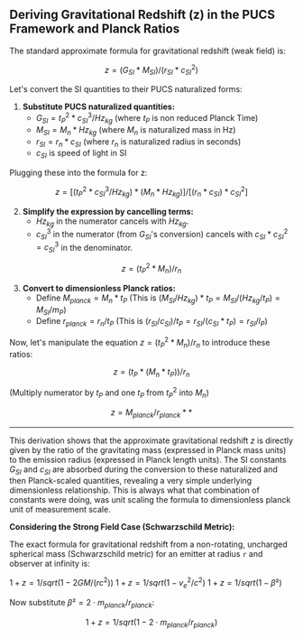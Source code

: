 Deriving Gravitational Redshift (z) in the PUCS Framework and Planck Ratios
--------------------------------------------------------------------------

The standard approximate formula for gravitational redshift (weak field) is:

$$
z = (G_{SI} * M_{SI}) / (r_{SI} * c_{SI}^2)
$$

Let's convert the SI quantities to their PUCS naturalized forms:

1.  **Substitute PUCS naturalized quantities:**
    *   $G_{SI} = t_P^2 * c_{SI}^3 / Hz_{kg}$  (where $t_P$ is non reduced Planck Time)
    *   $M_{SI} = M_n * Hz_{kg}$          (where $M_n$ is naturalized mass in Hz)
    *   $r_{SI} = r_n * c_{SI}$            (where $r_n$ is naturalized radius in seconds)
    *   $c_{SI}$ is speed of light in SI

Plugging these into the formula for z:

$$
z = [(t_P^2 * c_{SI}^3 / Hz_{kg}) * (M_n * Hz_{kg})] / [(r_n * c_{SI}) * c_{SI}^2]
$$

2.  **Simplify the expression by cancelling terms:**
    *   $Hz_{kg}$ in the numerator cancels with $Hz_{kg}$.
    *   $c_{SI}^3$ in the numerator (from $G_{SI}$'s conversion) cancels with $c_{SI} * c_{SI}^2 = c_{SI}^3$ in the denominator.

$$
z = (t_P^2 * M_n) / r_n
$$

3.  **Convert to dimensionless Planck ratios:**
    *   Define $M_{planck} = M_n * t_P$
        (This is $(M_{SI} / Hz_{kg}) * t_P = M_{SI} / (Hz_{kg} / t_P) = M_{SI} / m_P$)
    *   Define $r_{planck} = r_n / t_P$
        (This is $(r_{SI} / c_{SI}) / t_P = r_{SI} / (c_{SI} * t_P) = r_{SI} / l_P$)

Now, let's manipulate the equation $z = (t_P^2 * M_n) / r_n$ to introduce these ratios:

$$
z = (t_P * (M_n * t_P)) / r_n
$$

(Multiply numerator by $t_P$ and one $t_P$ from $t_P^2$ into $M_n$)

$$
z = M_{planck} / r_{planck}**
$$

--------------------------------------------------------------------------
This derivation shows that the approximate gravitational redshift $z$ is directly given by the ratio of the gravitating mass (expressed in Planck mass units) to the emission radius (expressed in Planck length units). The SI constants $G_{SI}$ and $c_{SI}$ are absorbed during the conversion to these naturalized and then Planck-scaled quantities, revealing a very simple underlying dimensionless relationship.  This is always what that combination of constants were doing, was unit scaling the formula to dimensionless planck unit of measurement scale.



**Considering the Strong Field Case (Schwarzschild Metric):**

The exact formula for gravitational redshift from a non-rotating, uncharged spherical mass (Schwarzschild metric) for an emitter at radius `r` and observer at infinity is:

$1 + z = 1 / sqrt(1 - 2GM/(rc^2))$
$1 + z = 1 / sqrt(1 - v_e^2/c^2)$
$1 + z = 1 / sqrt(1 - β²)$

Now substitute $β² = 2 \cdot m_{planck} / r_{planck}$:

$$
1 + z = 1 / sqrt(1 - 2 \cdot  m_{planck} / r_{planck})
$$